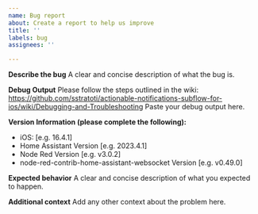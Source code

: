 ```yaml
---
name: Bug report
about: Create a report to help us improve
title: ''
labels: bug
assignees: ''

---
```


**Describe the bug**
A clear and concise description of what the bug is.

**Debug Output**
Please follow the steps outlined in the wiki:
https://github.com/sstratoti/actionable-notifications-subflow-for-ios/wiki/Debugging-and-Troubleshooting
Paste your debug output here.

**Version Information (please complete the following):**
 - iOS: [e.g. 16.4.1]
 - Home Assistant Version [e.g. 2023.4.1]
 - Node Red Version [e.g. v3.0.2]
 - node-red-contrib-home-assistant-websocket  Version [e.g. v0.49.0]

**Expected behavior**
A clear and concise description of what you expected to happen.

**Additional context**
Add any other context about the problem here.
